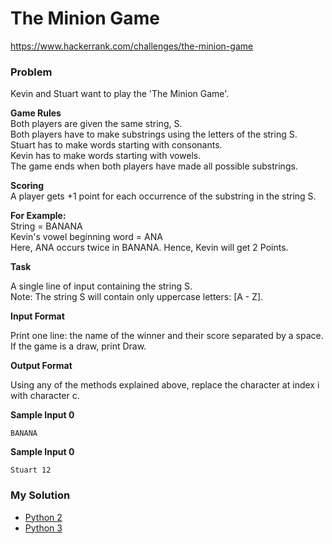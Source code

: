 # The Minion Game

https://www.hackerrank.com/challenges/the-minion-game

### Problem

Kevin and Stuart want to play the 'The Minion Game'.  
  
**Game Rules**  
Both players are given the same string, S.  
Both players have to make substrings using the letters of the string S.  
Stuart has to make words starting with consonants.  
Kevin has to make words starting with vowels.   
The game ends when both players have made all possible substrings.   

**Scoring**  
A player gets +1 point for each occurrence of the substring in the string S.  
  
**For Example:**  
String  = BANANA  
Kevin's vowel beginning word = ANA  
Here, ANA occurs twice in BANANA. Hence, Kevin will get 2 Points.   

**Task** 

A single line of input containing the string S.   
Note: The string S will contain only uppercase letters: [A - Z].

**Input Format**

Print one line: the name of the winner and their score separated by a space.  
If the game is a draw, print Draw.

**Output Format**

Using any of the methods explained above, replace the character at index i with character c.

**Sample Input 0**

```
BANANA
```

**Sample Input 0**

```
Stuart 12
```

### My Solution

- [Python 2](python2.py)
- [Python 3](python3.py)